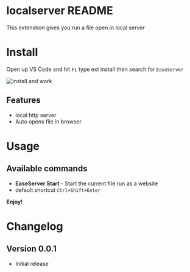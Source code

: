 # localserver README
This extenstion gives you run a file open in local server

# Install
Open up VS Code and hit `F1` type ext install then search for `EaseServer`

![install and work](images/mdtools1.gif)

## Features
* local http server
* Auto opens file in browser

# Usage
## Available commands
* **EaseServer Start** - Start the current file run as a website
* default shortcut `Ctrl+Shift+Enter`

**Enjoy!**

# Changelog

## Version 0.0.1
* Initial release
